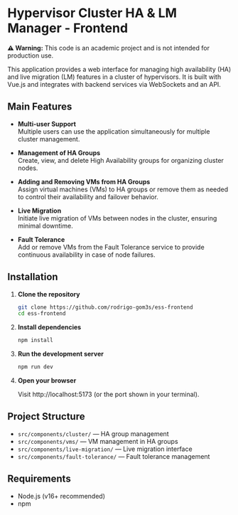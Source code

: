 # Hypervisor Cluster HA & LM Manager - Frontend

**⚠️ Warning:** This code is an academic project and is not intended for production use.

This application provides a web interface for managing high availability (HA) and live migration (LM) features in a cluster of hypervisors. It is built with Vue.js and integrates with backend services via WebSockets and an API.

## Main Features

- **Multi-user Support**  
  Multiple users can use the application simultaneously for multiple cluster management.

- **Management of HA Groups**  
  Create, view, and delete High Availability groups for organizing cluster nodes.

- **Adding and Removing VMs from HA Groups**  
  Assign virtual machines (VMs) to HA groups or remove them as needed to control their availability and failover behavior.

- **Live Migration**  
  Initiate live migration of VMs between nodes in the cluster, ensuring minimal downtime.

- **Fault Tolerance**  
  Add or remove VMs from the Fault Tolerance service to provide continuous availability in case of node failures.



## Installation

1. **Clone the repository**
   ```sh
   git clone https://github.com/rodrigo-gom3s/ess-frontend
   cd ess-frontend
   ```

2. **Install dependencies**
    ```sh
    npm install
    ```


3. **Run the development server**
    ```sh
    npm run dev
    ```


4. **Open your browser**

    Visit http://localhost:5173 (or the port shown in your terminal).

## Project Structure

 - `src/components/cluster/` — HA group management
 - `src/components/vms/` — VM management in HA groups
 - `src/components/live-migration/` — Live migration interface
 - `src/components/fault-tolerance/` — Fault tolerance management

## Requirements
 - Node.js (v16+ recommended)
 - npm